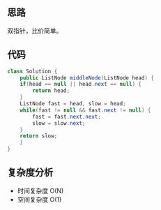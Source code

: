 ## 思路
双指针，比价简单。

## 代码
```java
class Solution {
    public ListNode middleNode(ListNode head) {
    if(head == null || head.next == null) {
        return head;
    }
    ListNode fast = head, slow = head;
    while(fast != null && fast.next != null) {
        fast = fast.next.next;
        slow = slow.next;
    }
    return slow;
    }
}
```

## 复杂度分析
- 时间复杂度 O(N)
- 空间复杂度 O(1)
